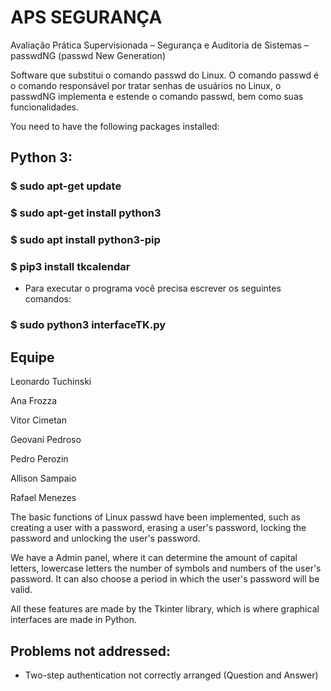 # APS SEGURANÇA
Avaliação Prática Supervisionada – Segurança e Auditoria de Sistemas – passwdNG (passwd New Generation)
 
Software que substitui o comando passwd do Linux. O comando passwd é o comando responsável por tratar senhas de usuários no Linux, o passwdNG implementa e estende o comando passwd, bem como suas funcionalidades.


You need to have the following packages installed: 
## Python 3: 
 ### $ sudo apt-get update
 ### $ sudo apt-get install python3
 ### $ sudo apt install python3-pip
 ### $ pip3 install tkcalendar

- Para executar o programa você precisa escrever os seguintes comandos:

### $ sudo python3 interfaceTK.py


## Equipe
Leonardo Tuchinski</p>
Ana Frozza</p>
Vitor Cimetan</p>
Geovani Pedroso</p>
Pedro Perozin</p>
Allison Sampaio</p>
Rafael Menezes


The basic functions of Linux passwd have been implemented, such as creating a user with a password, erasing a user's password, locking the password and unlocking the user's password.

We have a Admin panel, where it can determine the amount of capital letters, lowercase letters the number of symbols and numbers of the user's password. It can also choose a period in which the user's password will be valid.

All these features are made by the Tkinter library, which is where graphical interfaces are made in Python.

## Problems not addressed:
- Two-step authentication not correctly arranged (Question and Answer)
